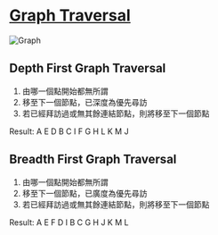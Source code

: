 [Graph Traversal](Code/GraphTraversal.js)
===
![Graph](https://imgur.com/Zag9VM1.png)

## Depth First Graph Traversal
1. 由哪一個點開始都無所謂
2. 移至下一個節點，已深度為優先尋訪
3. 若已經拜訪過或無其餘連結節點，則將移至下一個節點

Result: A E D B C I F G H L K M J

## Breadth First Graph Traversal
1. 由哪一個點開始都無所謂
2. 移至下一個節點，已廣度為優先尋訪
3. 若已經拜訪過或無其餘連結節點，則將移至下一個節點

Result: A E F D I B C G H J K M L

